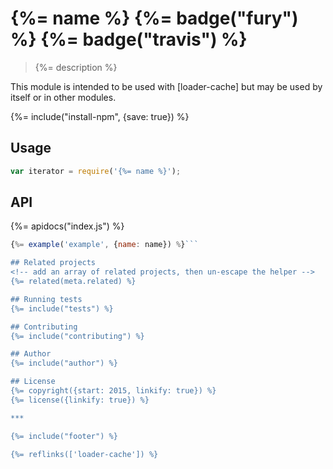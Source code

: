 # {%= name %} {%= badge("fury") %} {%= badge("travis") %}

> {%= description %}

This module is intended to be used with [loader-cache]  but may be used by itself or in other modules.

{%= include("install-npm", {save: true}) %}

## Usage

```js
var iterator = require('{%= name %}');
```

## API
<!-- add a path or glob pattern for files with code comments to use for docs  -->
{%= apidocs("index.js") %}

```js
{%= example('example', {name: name}) %}```

## Related projects
<!-- add an array of related projects, then un-escape the helper -->
{%= related(meta.related) %}

## Running tests
{%= include("tests") %}

## Contributing
{%= include("contributing") %}

## Author
{%= include("author") %}

## License
{%= copyright({start: 2015, linkify: true}) %}
{%= license({linkify: true}) %}

***

{%= include("footer") %}

{%= reflinks(['loader-cache']) %}

